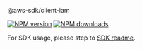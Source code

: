 @aws-sdk/client-iam

[![NPM version](https://img.shields.io/npm/v/@aws-sdk/client-iam/beta.svg)](https://www.npmjs.com/package/@aws-sdk/client-iam)
[![NPM downloads](https://img.shields.io/npm/dm/@aws-sdk/client-iam.svg)](https://www.npmjs.com/package/@aws-sdk/client-iam)

For SDK usage, please step to [SDK readme](https://github.com/aws/aws-sdk-js-v3).

